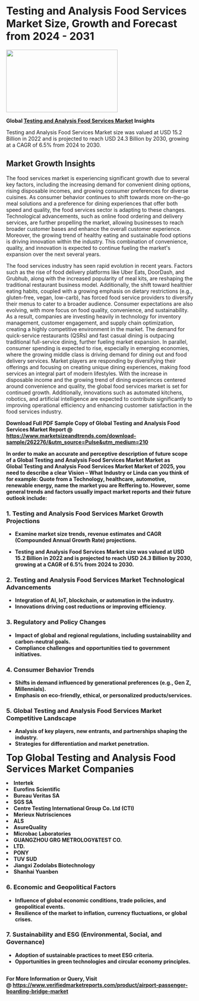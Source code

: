 <H1>Testing and Analysis Food Services Market Size, Growth and Forecast from 2024 - 2031</H1><img class="aligncenter size-medium wp-image-584254" src="https://thirdeyenews.in/wp-content/uploads/2024/09/Global-Market-Research-300x168.jpeg" alt="" width="300" height="168" /><p><strong>Global&nbsp;<a href="https://www.marketsizeandtrends.com/download-sample/262276/&amp;utm_source=Pulse&amp;utm_medium=210">Testing and Analysis Food Services Market</a> Insights</strong></p><p>Testing and Analysis Food Services Market size was valued at USD 15.2 Billion in 2022 and is projected to reach USD 24.3 Billion by 2030, growing at a CAGR of 6.5% from 2024 to 2030.</p><p><h2>Market Growth Insights</h2> <p>The food services market is experiencing significant growth due to several key factors, including the increasing demand for convenient dining options, rising disposable incomes, and growing consumer preferences for diverse cuisines. As consumer behavior continues to shift towards more on-the-go meal solutions and a preference for dining experiences that offer both speed and quality, the food services sector is adapting to these changes. Technological advancements, such as online food ordering and delivery services, are further propelling the market, allowing businesses to reach broader customer bases and enhance the overall customer experience. Moreover, the growing trend of healthy eating and sustainable food options is driving innovation within the industry. This combination of convenience, quality, and innovation is expected to continue fueling the market's expansion over the next several years.</p> <p><strong></strong></p> <p>The food services industry has seen rapid evolution in recent years. Factors such as the rise of food delivery platforms like Uber Eats, DoorDash, and Grubhub, along with the increased popularity of meal kits, are reshaping the traditional restaurant business model. Additionally, the shift toward healthier eating habits, coupled with a growing emphasis on dietary restrictions (e.g., gluten-free, vegan, low-carb), has forced food service providers to diversify their menus to cater to a broader audience. Consumer expectations are also evolving, with more focus on food quality, convenience, and sustainability. As a result, companies are investing heavily in technology for inventory management, customer engagement, and supply chain optimization, creating a highly competitive environment in the market. The demand for quick-service restaurants (QSRs) and fast casual dining is outpacing traditional full-service dining, further fueling market expansion. In parallel, consumer spending is expected to rise, especially in emerging economies, where the growing middle class is driving demand for dining out and food delivery services. Market players are responding by diversifying their offerings and focusing on creating unique dining experiences, making food services an integral part of modern lifestyles. With the increase in disposable income and the growing trend of dining experiences centered around convenience and quality, the global food services market is set for continued growth. Additionally, innovations such as automated kitchens, robotics, and artificial intelligence are expected to contribute significantly to improving operational efficiency and enhancing customer satisfaction in the food services industry.</p> <p><strong></p><p><span class=""><strong>Download Full PDF Sample Copy of Global Testing and Analysis Food Services Market Report</strong> @ <a href="https://www.marketsizeandtrends.com/download-sample/262276/&amp;utm_source=Pulse&amp;utm_medium=210" target="_blank">https://www.marketsizeandtrends.com/download-sample/262276/&amp;utm_source=Pulse&amp;utm_medium=210</a></span></p><p>In order to make an accurate and perceptive description of future scope of a Global&nbsp;Testing and Analysis Food Services Market Market as Global&nbsp;Testing and Analysis Food Services Market Market of 2025, you need to describe a clear Vision &ndash; What Industry or Linda can you think of for example: Quote from a Technology, healthcare, automotive, renewable energy, name the market you are Reffering to. However, some general trends and factors usually impact market reports and their future outlook include:</p><h3>1.&nbsp;<strong>Testing and Analysis Food Services Market Growth Projections</strong></h3><ul><li>Examine market size trends, revenue estimates and CAGR (Compounded Annual Growth Rate) projections.</li><li><p>Testing and Analysis Food Services Market size was valued at USD 15.2 Billion in 2022 and is projected to reach USD 24.3 Billion by 2030, growing at a CAGR of 6.5% from 2024 to 2030.</p></li></ul><h3>2.&nbsp;<strong>Testing and Analysis Food Services Market Technological Advancements</strong></h3><ul><li>Integration of AI, IoT, blockchain, or automation in the industry.</li><li>Innovations driving cost reductions or improving efficiency.</li></ul><h3>3.&nbsp;<strong>Regulatory and Policy Changes</strong></h3><ul><li>Impact of global and regional regulations, including sustainability and carbon-neutral goals.</li><li>Compliance challenges and opportunities tied to government initiatives.</li></ul><h3>4.&nbsp;<strong>Consumer Behavior Trends</strong></h3><ul><li>Shifts in demand influenced by generational preferences (e.g., Gen Z, Millennials).</li><li>Emphasis on eco-friendly, ethical, or personalized products/services.</li></ul><h3>5.&nbsp;<strong>Global Testing and Analysis Food Services Market Competitive Landscape</strong></h3><ul><li>Analysis of key players, new entrants, and partnerships shaping the industry.</li><li>Strategies for differentiation and market penetration.</li></ul><p data-pm-slice="1 1 []"><span style="color: inherit; font-family: inherit; font-size: 25px;">Top Global Testing and Analysis Food Services Market Companies</span></p><div class="" data-test-id=""><p><li>Intertek</li><li> Eurofins Scientific</li><li> Bureau Veritas SA</li><li> SGS SA</li><li> Centre Testing International Group Co. Ltd (CTI)</li><li> Merieux Nutrisciences</li><li> ALS</li><li> AsureQuality</li><li> Microbac Laboratories</li><li> GUANGZHOU GRG METROLOGY&TEST CO.</li><li>LTD.</li><li> PONY</li><li> TUV SUD</li><li> Jiangxi Zodolabs Biotechnology</li><li> Shanhai Yuanben</li></p></div><h3>6.&nbsp;<strong>Economic and Geopolitical Factors</strong></h3><ul><li>Influence of global economic conditions, trade policies, and geopolitical events.</li><li>Resilience of the market to inflation, currency fluctuations, or global crises.</li></ul><h3>7.&nbsp;<strong>Sustainability and ESG (Environmental, Social, and Governance)</strong></h3><ul><li>Adoption of sustainable practices to meet ESG criteria.</li><li>Opportunities in green technologies and circular economy principles.</li></ul><h2><strong style="font-size: 14px;">For More Information or Query, Visit @&nbsp;</strong><a style="background-color: #ffffff; font-size: 14px;" href="https://www.marketsizeandtrends.com/report/testing-and-analysis-food-services-market/" target="_blank">https://www.verifiedmarketreports.com/product/airport-passenger-boarding-bridge-market</a></h2>
